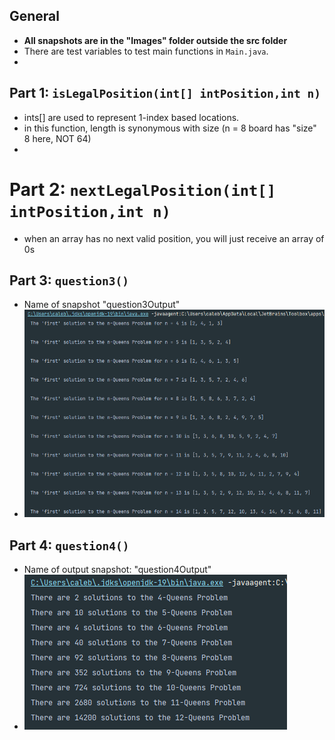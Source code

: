 <!-- # HW 6 -->
## General
- **All snapshots are in the "Images" folder outside the src folder**
- There are test variables to test main functions in `Main.java`. 
- 
## Part 1: `isLegalPosition(int[] intPosition,int n)`

- ints[] are used to  represent 1-index based locations.
- in this function, length is synonymous with size (n = 8 board has "size" 8 here, NOT 64)
- 
# Part 2: `nextLegalPosition(int[] intPosition,int n)`
- when an array has no next valid position, you will just receive an array of 0s

## Part 3: `question3()`
- Name of snapshot "question3Output"
- ![](Images/question3Output.png)
## Part 4: `question4()`
- Name of output snapshot: "question4Output"
- ![](Images/question4Output.png)
